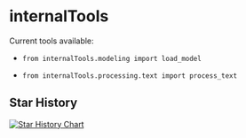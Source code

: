 # internalTools

Current tools available: 

* ```from internalTools.modeling import load_model```

* ```from internalTools.processing.text import process_text```

## Star History

<a href="https://star-history.com/#AbdelRahmanYaghi/internalTools&Date">
 <picture>
   <source media="(prefers-color-scheme: dark)" srcset="https://api.star-history.com/svg?repos=AbdelRahmanYaghi/internalTools&type=Date&theme=dark" />
   <source media="(prefers-color-scheme: light)" srcset="https://api.star-history.com/svg?repos=AbdelRahmanYaghi/internalTools&type=Date" />
   <img alt="Star History Chart" src="https://api.star-history.com/svg?repos=AbdelRahmanYaghi/internalTools&type=Date" />
 </picture>
</a>
